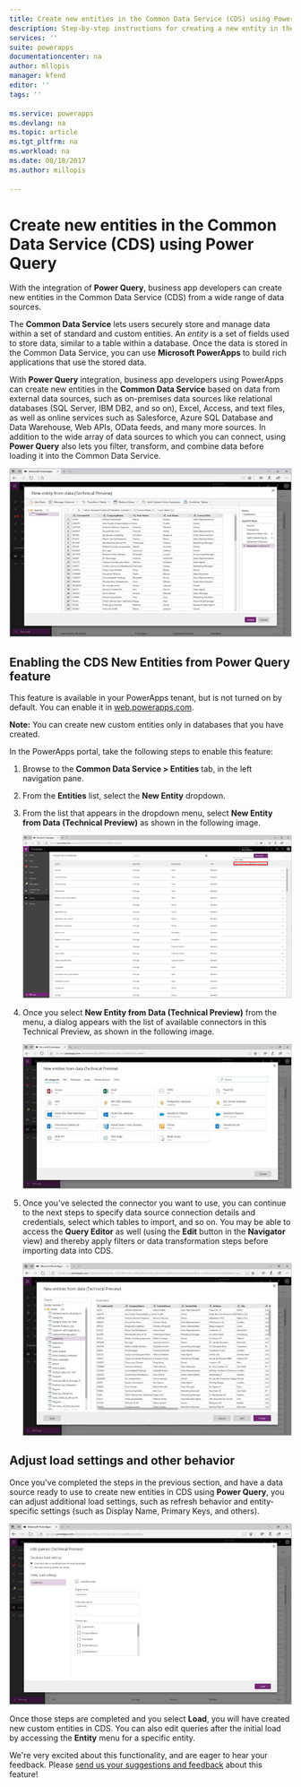 ```yaml
---
title: Create new entities in the Common Data Service (CDS) using Power Query | Microsoft Docs
description: Step-by-step instructions for creating a new entity in the CDS using Power Query.
services: ''
suite: powerapps
documentationcenter: na
author: mllopis
manager: kfend
editor: ''
tags: ''

ms.service: powerapps
ms.devlang: na
ms.topic: article
ms.tgt_pltfrm: na
ms.workload: na
ms.date: 08/18/2017
ms.author: millopis

---
```

# Create new entities in the Common Data Service (CDS) using Power Query
With the integration of **Power Query**, business app developers can create new entities in the Common Data Service (CDS) from a wide range of data sources.

The **Common Data Service** lets users securely store and manage data within a set of standard and custom entities. An *entity* is a set of fields used to store data, similar to a table within a database. Once the data is stored in the Common Data Service, you can use **Microsoft PowerApps** to build rich applications that use the stored data.

With **Power Query** integration, business app developers using PowerApps can create new entities in the **Common Data Service** based on data from external data sources, such as on-premises data sources like relational databases (SQL Server, IBM DB2, and so on), Excel, Access, and text files, as well as online services such as Salesforce, Azure SQL Database and Data Warehouse, Web APIs, OData feeds, and many more sources. In addition to the wide array of data sources to which you can connect, using **Power Query** also lets you filter, transform, and combine data before loading it into the Common Data Service.

![New entity from data](media/data-platform-cds-newentity-pq/data-platform-cds-pq-01.jpg)

## Enabling the CDS New Entities from Power Query feature
This feature is available in your PowerApps tenant, but is not turned on by default. You can enable it in [web.powerapps.com](https://aka.ms/pqocds).

**Note:** You can create new custom entities only in databases that you have created.

In the PowerApps portal, take the following steps to enable this feature:

1. Browse to the **Common Data Service > Entities** tab, in the left navigation pane.
2. From the **Entities** list, select the **New Entity** dropdown.
3. From the list that appears in the dropdown menu, select **New Entity from Data (Technical Preview)** as shown in the following image.
   
    ![New entity from data](media/data-platform-cds-newentity-pq/data-platform-cds-pq-02.jpg)
4. Once you select **New Entity from Data (Technical Preview)** from the menu, a dialog appears with the list of available connectors in this Technical Preview, as shown in the following image.
   
   ![Available connectors](media/data-platform-cds-newentity-pq/data-platform-cds-pq-03.jpg)
5. Once you've selected the connector you want to use, you can continue to the next steps to specify data source connection details and credentials, select which tables to import, and so on. You may be able to access the **Query Editor** as well (using the **Edit** button in the **Navigator** view) and thereby apply filters or data transformation steps before importing data into CDS.
   
    ![](media/data-platform-cds-newentity-pq/data-platform-cds-pq-04.jpg)

## Adjust load settings and other behavior
Once you've completed the steps in the previous section, and have a data source ready to use to create new entities in CDS using **Power Query**, you can adjust additional load settings, such as refresh behavior and entity-specific settings (such as Display Name, Primary Keys, and others).

![](media/data-platform-cds-newentity-pq/data-platform-cds-pq-05.jpg)

Once those steps are completed and you select **Load**, you will have created new custom entities in CDS. You can also edit queries after the initial load by accessing the **Entity** menu for a specific entity.

We're very excited about this functionality, and are eager to hear your feedback. Please [send us your suggestions and feedback](https://powerusers.microsoft.com/t5/PowerApps-Community/ct-p/PowerApps1) about this feature!


